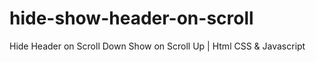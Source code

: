 # hide-show-header-on-scroll
Hide Header on Scroll Down Show on Scroll Up | Html CSS &amp; Javascript
